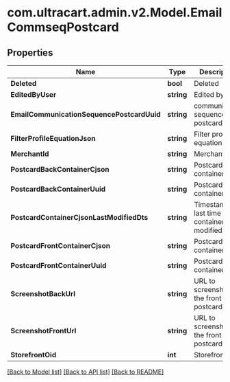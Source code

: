 
# com.ultracart.admin.v2.Model.EmailCommseqPostcard

## Properties

Name | Type | Description | Notes
------------ | ------------- | ------------- | -------------
**Deleted** | **bool** | Deleted | [optional] 
**EditedByUser** | **string** | Edited by user | [optional] 
**EmailCommunicationSequencePostcardUuid** | **string** | communication sequence postcard uuid | [optional] 
**FilterProfileEquationJson** | **string** | Filter profile equation json | [optional] 
**MerchantId** | **string** | Merchant ID | [optional] 
**PostcardBackContainerCjson** | **string** | Postcard back container cjson | [optional] 
**PostcardBackContainerUuid** | **string** | Postcard back container uuid | [optional] 
**PostcardContainerCjsonLastModifiedDts** | **string** | Timestamp the last time the container was modified. | [optional] 
**PostcardFrontContainerCjson** | **string** | Postcard front container cjson | [optional] 
**PostcardFrontContainerUuid** | **string** | Postcard front container uuid | [optional] 
**ScreenshotBackUrl** | **string** | URL to screenshot of the front of the postcard | [optional] 
**ScreenshotFrontUrl** | **string** | URL to screenshot of the front of the postcard | [optional] 
**StorefrontOid** | **int** | Storefront oid | [optional] 

[[Back to Model list]](../README.md#documentation-for-models)
[[Back to API list]](../README.md#documentation-for-api-endpoints)
[[Back to README]](../README.md)


